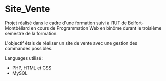 # Site_Vente
Projet réalisé dans le cadre d'une formation suivi à l'IUT de Belfort-Montbéliard en cours de Programmation Web en binôme durant le troisième semestre de la formation.

L'objectif étais de réaliser un site de vente avec une gestion des commandes possibles.

Languages utilisé :
- PHP, HTML et CSS
- MySQL
